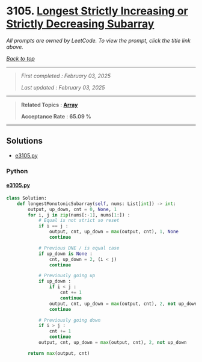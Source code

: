 # 3105. [Longest Strictly Increasing or Strictly Decreasing Subarray](<https://leetcode.com/problems/longest-strictly-increasing-or-strictly-decreasing-subarray>)

*All prompts are owned by LeetCode. To view the prompt, click the title link above.*

*[Back to top](<../README.md>)*

------

> *First completed : February 03, 2025*
>
> *Last updated : February 03, 2025*

------

> **Related Topics** : **[Array](<by_topic/Array.md>)**
>
> **Acceptance Rate** : **65.09 %**

------

## Solutions

- [e3105.py](<../my-submissions/e3105.py>)
### Python
#### [e3105.py](<../my-submissions/e3105.py>)
```Python
class Solution:
    def longestMonotonicSubarray(self, nums: List[int]) -> int:
        output, up_down, cnt = 0, None, 1
        for i, j in zip(nums[:-1], nums[1:]) :
            # Equal is not strict so reset
            if i == j :
                output, cnt, up_down = max(output, cnt), 1, None
                continue

            # Previous DNE / is equal case
            if up_down is None :
                cnt, up_down = 2, (i < j)
                continue

            # Previously going up
            if up_down :
                if i < j :
                    cnt += 1
                    continue
                output, cnt, up_down = max(output, cnt), 2, not up_down
                continue

            # Previously going down
            if i > j :
                cnt += 1
                continue
            output, cnt, up_down = max(output, cnt), 2, not up_down

        return max(output, cnt)

```

